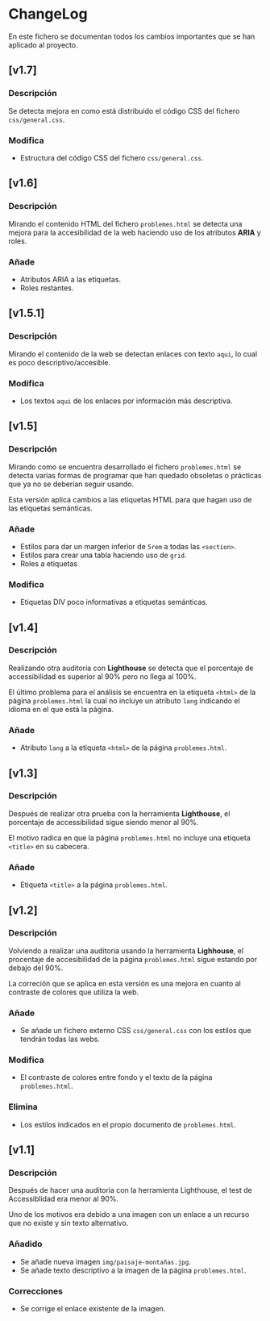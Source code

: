 # ChangeLog
En este fichero se documentan todos los cambios importantes que se han aplicado al proyecto.

## [v1.7]

### Descripción
Se detecta mejora en como está distribuido el código CSS del fichero `css/general.css`.

### Modifica 
- Estructura del código CSS del fichero `css/general.css`.

## [v1.6]

### Descripción
Mirando el contenido HTML del fichero `problemes.html` se detecta una mejora para la accesibilidad de la web haciendo uso de los atributos **ARIA** y roles.

### Añade
- Atributos ARIA a las etiquetas.
- Roles restantes.

## [v1.5.1]

### Descripción
Mirando el contenido de la web se detectan enlaces con texto `aqui`, lo cual es poco descriptivo/accesible.

### Modifica
- Los textos `aqui` de los enlaces por información más descriptiva.

## [v1.5]

### Descripción
Mirando como se encuentra desarrollado el fichero `problemes.html` se detecta varias formas de programar que han quedado obsoletas o prácticas que ya no se deberían seguir usando.

Esta versión aplica cambios a las etiquetas HTML para que hagan uso de las etiquetas semánticas.

### Añade
- Estilos para dar un margen inferior de `5rem` a todas las `<section>`.
- Estilos para crear una tabla haciendo uso de `grid`.
- Roles a etiquetas

### Modifica
- Etiquetas DIV poco informativas a etiquetas semánticas.

## [v1.4]

### Descripción
Realizando otra auditoria con **Lighthouse** se detecta que el porcentaje de accessibilidad es superior al 90% pero no llega al 100%.

El último problema para el análisis se encuentra en la etiqueta `<html>` de la página `problemes.html` la cual no incluye un atributo `lang` indicando el idioma en el que está la página.

### Añade
- Atributo `lang` a la etiqueta `<html>` de la página `problemes.html`.

## [v1.3]

### Descripción
Después de realizar otra prueba con la herramienta **Lighthouse**, el porcentaje de accessibilidad sigue siendo menor al 90%.

El motivo radica en que la página `problemes.html` no incluye una etiqueta `<title>` en su cabecera.

### Añade
- Etiqueta `<title>` a la página `problemes.html`.

## [v1.2]

### Descripción
Volviendo a realizar una auditoria usando la herramienta **Lighhouse**, el procentaje de accesibilidad de la página `problemes.html` sigue estando por debajo del 90%.

La correción que se aplica en esta versión es una mejora en cuanto al contraste de colores que utiliza la web.

### Añade
- Se añade un fichero externo CSS `css/general.css` con los estilos que tendrán todas las webs.

### Modifica
- El contraste de colores entre fondo y el texto de la página `problemes.html`.

### Elimina
- Los estilos indicados en el propio documento de `problemes.html`.

## [v1.1]

### Descripción
Después de hacer una auditoria con la herramienta Lighthouse, el test de Accessiblidad era menor al 90%.

Uno de los motivos era debido a una imagen con un enlace a un recurso que no existe y sin texto alternativo.

### Añadido
- Se añade nueva imagen `img/paisaje-montañas.jpg`.
- Se añade texto descriptivo a la imagen de la página `problemes.html`.

### Correcciones
- Se corrige el enlace existente de la imagen.